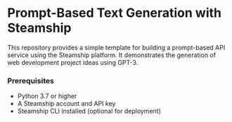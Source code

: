 # Prompt-Based Text Generation with Steamship

This repository provides a simple template for building a prompt-based API service using the Steamship platform. It demonstrates the generation of web development project ideas using GPT-3.

### Prerequisites

- Python 3.7 or higher
- A Steamship account and API key
- Steamship CLI installed (optional for deployment)
